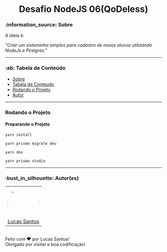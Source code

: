 <h1 align="center">Desafio NodeJS 06(QoDeless)</h1>

<h3 id="sobre">:information_source: Sobre</h3>

A ideia é:

_"Criar um sisteminha simples para cadastro de novos alunos utilizando NodeJs e Postgres."_

--------------------------------------------------------------------------------------

<h3 id="tabela-de-conteudo">:ab: Tabela de Conteúdo</h3>

* [Sobre](#sobre)
* [Tabela de Conteudo](#tabela-de-conteudo)
* [Rodando o Projeto](#rodando)
* [Autor](#autor)

--------------------------------------------------------------------------------------

<h3 id="rodando">Rodando o Projeto</h4>

<h4 id="preparando">Preparando o Projeto</h4>

```
yarn install

yarn prisma migrate dev

yarn dev

yarn prisma studio
```
--------------------------------------------------------------------------------------

<h3 id="autor">:bust_in_silhouette: Autor(es)</h3>

<table>
	<tr>
		<td>
			<div> 
				<a href="https://github.com/LucasSantus">
					<img style="border-radius: 50%;" src="https://github.com/LucasSantus.png" width="100px;" alt=""/>
					<br />
					Lucas Santus
				</a>
			</div>
		</td>
	</tr>
</table>
<br />
Feito com ❤️ por Lucas Santus!<br />
Obrigado por visitar e boa codificação!<br />
